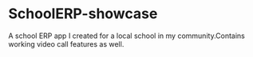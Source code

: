 # SchoolERP-showcase
A school ERP app I created for a local school in my community.Contains working video call features as well.
